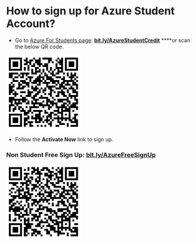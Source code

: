# How to sign up for Azure Student Account?

* Go to [Azure For Students page](https://azure.microsoft.com/en-us/free/students/?WT.mc_id=github-mixedrealitycurriculum-ayyonet): [**bit.ly/AzureStudentCredit**](http://bit.ly/AzureStudentCredit) ****or scan the below QR code.

![Azure Student Credit link](../../../.gitbook/assets/azurestudentcredit.png)

* Follow the **Activate Now** link to sign up.

### Non Student Free Sign Up: [bit.ly/AzureFreeSignUp](https://azure.microsoft.com/en-us/free/?WT.mc_id=github-mixedrealitycurriculum-ayyonet)

![Azure Free Sign Up](../../../.gitbook/assets/azurefreesignup.png)

